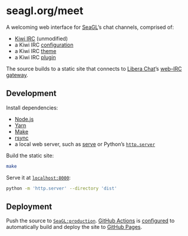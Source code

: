 # seagl.org/meet

A welcoming web interface for [SeaGL]’s chat channels, comprised of:

- [Kiwi IRC] (unmodified)
- a Kiwi IRC [configuration](./static/static/config.json)
- a Kiwi IRC [theme](./static/static/themes/seagl/theme.css)
- a Kiwi IRC [plugin](./static/static/plugins/seagl.html)

The source builds to a static site that connects to [Libera Chat]’s [web–IRC
gateway].

## Development

Install dependencies:

- [Node.js]
- [Yarn]
- [Make]
- [rsync]
- a local web server, such as [serve] or Python’s [`http.server`][http.server]

Build the static site:

```bash
make
```

Serve it at [`localhost:8000`](http://localhost:8000/):

```bash
python -m 'http.server' --directory 'dist'
```

## Deployment

Push the source to [`SeaGL:production`][production]. [GitHub Actions] is
[configured](./.github/workflows/gh-pages.yml) to automatically build and deploy
the site to [GitHub Pages].

[github actions]: https://docs.github.com/en/actions
[github pages]: https://pages.github.com/
[http.server]: https://docs.python.org/3/library/http.server.html
[kiwi irc]: https://kiwiirc.com/
[libera chat]: https://libera.chat/
[make]: https://www.gnu.org/software/make/
[node.js]: https://nodejs.org/
[production]: https://github.com/SeaGL/meet.seagl.org/tree/production
[rsync]: https://rsync.samba.org/
[seagl]: https://seagl.org/
[serve]: https://github.com/vercel/serve
[web–irc gateway]: https://github.com/kiwiirc/webircgateway
[yarn]: https://yarnpkg.com/
